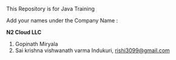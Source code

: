 This Repository is for Java Training 

Add your names under the Company Name :

**N2 Cloud LLC**
1. Gopinath Miryala
2. Sai krishna vishwanath varma Indukuri, rishi3099@gmail.com
